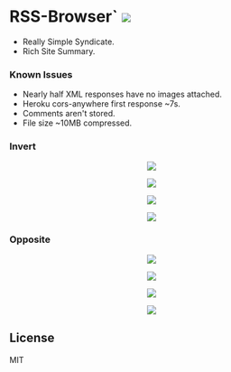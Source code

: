 # RSS-Browser` <img src='https://img.shields.io/github/license/acktic/acktic.github.io?style=social'>

  - Really Simple Syndicate.
  - Rich Site Summary.

### Known Issues

* Nearly half XML responses have no images attached.
* Heroku cors-anywhere first response ~7s.
* Comments aren't stored.
* File size ~10MB compressed.

### Invert

<p align='center'><img src='http://acktic.github.io/screenshots/invert.jpg'></p>

<p align='center'><img src='http://acktic.github.io/screenshots/air.jpg'></p>

<p align='center'><img src='http://acktic.github.io/screenshots/wall.jpg'></p>

<p align='center'><img src='http://acktic.github.io/screenshots/guide.jpg'></p>

### Opposite

<p align='center'><img src='http://acktic.github.io/screenshots/opposite.jpg'></p>

<p align='center'><img src='http://acktic.github.io/screenshots/result.jpg'></p>

<p align='center'><img src='http://acktic.github.io/screenshots/visual.jpg'></p>

<p align='center'><img src='http://acktic.github.io/screenshots/sticky.jpg'></p>

License
----

MIT
